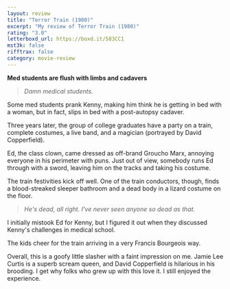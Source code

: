 ```yaml
---
layout: review
title: "Terror Train (1980)"
excerpt: "My review of Terror Train (1980)"
rating: "3.0"
letterboxd_url: https://boxd.it/583CC1
mst3k: false
rifftrax: false
category: movie-review
---
```


<b>Med students are flush with limbs and cadavers</b>

<blockquote><i>Damn medical students.</i></blockquote>

Some med students prank Kenny, making him think he is getting in bed with a woman, but in fact, slips in bed with a post-autopsy cadaver.

Three years later, the group of college graduates have a party on a train, complete costumes, a live band, and a magician (portrayed by David Copperfield).

Ed, the class clown, came dressed as off-brand Groucho Marx, annoying everyone in his perimeter with puns. Just out of view, somebody runs Ed through with a sword, leaving him on the tracks and taking his costume.

The train festivities kick off well. One of the train conductors, though, finds a blood-streaked sleeper bathroom and a dead body in a lizard costume on the floor.

<blockquote><i>He's dead, all right. I've never seen anyone so dead as that.</i></blockquote>

I initially mistook Ed for Kenny, but I figured it out when they discussed Kenny's challenges in medical school.

The kids cheer for the train arriving in a very Francis Bourgeois way.

Overall, this is a goofy little slasher with a faint impression on me. Jamie Lee Curtis is a superb scream queen, and David Copperfield is hilarious in his brooding. I get why folks who grew up with this love it. I still enjoyed the experience.
